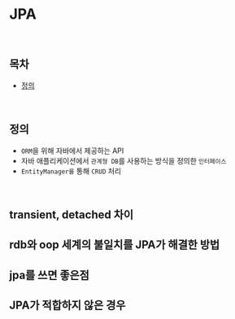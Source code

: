 # JPA

<br>

## 목차
* [정의](#정의)

<br>

## 정의
* `ORM`을 위해 자바에서 제공하는 API
* 자바 애플리케이션에서 `관계형 DB`를 사용하는 방식을 정의한 `인터페이스`
* `EntityManager를` 통해 `CRUD` 처리

<br>

## transient, detached 차이
## rdb와 oop 세계의 불일치를 JPA가 해결한 방법
## jpa를 쓰면 좋은점
## JPA가 적합하지 않은 경우